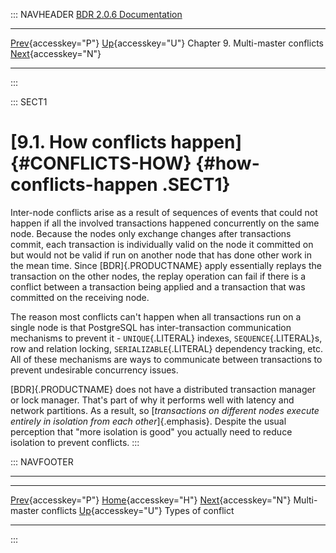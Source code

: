 ::: NAVHEADER
  [BDR 2.0.6 Documentation](index.md)                                                                                                      
  ---------------------------------------------------------------- ------------------------------------- ----------------------------------- -----------------------------------------------------------------
  [Prev](conflicts.md "Multi-master conflicts"){accesskey="P"}   [Up](conflicts.md){accesskey="U"}    Chapter 9. Multi-master conflicts    [Next](conflicts-types.md "Types of conflict"){accesskey="N"}

------------------------------------------------------------------------
:::

::: SECT1
# [9.1. How conflicts happen]{#CONFLICTS-HOW} {#how-conflicts-happen .SECT1}

Inter-node conflicts arise as a result of sequences of events that could
not happen if all the involved transactions happened concurrently on the
same node. Because the nodes only exchange changes after transactions
commit, each transaction is individually valid on the node it committed
on but would not be valid if run on another node that has done other
work in the mean time. Since [BDR]{.PRODUCTNAME} apply essentially
replays the transaction on the other nodes, the replay operation can
fail if there is a conflict between a transaction being applied and a
transaction that was committed on the receiving node.

The reason most conflicts can\'t happen when all transactions run on a
single node is that PostgreSQL has inter-transaction communication
mechanisms to prevent it - `UNIQUE`{.LITERAL} indexes,
`SEQUENCE`{.LITERAL}s, row and relation locking,
`SERIALIZABLE`{.LITERAL} dependency tracking, etc. All of these
mechanisms are ways to communicate between transactions to prevent
undesirable concurrency issues.

[BDR]{.PRODUCTNAME} does not have a distributed transaction manager or
lock manager. That\'s part of why it performs well with latency and
network partitions. As a result, so [*transactions on different nodes
execute entirely in isolation from each other*]{.emphasis}. Despite the
usual perception that \"more isolation is good\" you actually need to
reduce isolation to prevent conflicts.
:::

::: NAVFOOTER

------------------------------------------------------------------------

  --------------------------------------- ------------------------------------- ---------------------------------------------
  [Prev](conflicts.md){accesskey="P"}     [Home](index.md){accesskey="H"}     [Next](conflicts-types.md){accesskey="N"}
  Multi-master conflicts                   [Up](conflicts.md){accesskey="U"}                              Types of conflict
  --------------------------------------- ------------------------------------- ---------------------------------------------
:::
